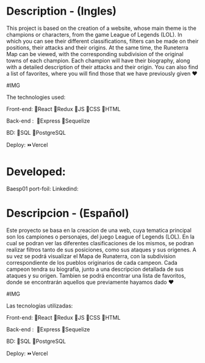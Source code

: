 # Description - (Ingles)
This project is based on the creation of a website, whose main theme is the champions or characters, from the game League of Legends (LOL).
In which you can see their different classifications, filters can be made on their positions, their attacks and their origins.
At the same time, the Runeterra Map can be viewed, with the corresponding subdivision of the original towns of each champion.
Each champion will have their biography, along with a detailed description of their attacks and their origin.
You can also find a list of favorites, where you will find those that we have previously given ♥

#IMG 

The technologies used:

Front-end:
 🔷​React
 🔷​Redux
 🔷​JS
 🔷​CSS
 🔷​HTML

Back-end :
​ 🔶​Express
 ​🔶​Sequelize

BD:
 🔴SQL
 🔴PostgreSQL

Deploy: 
 ⏩Vercel

# Developed:

Baesp01
port-foil: 
Linkedind:


# Descripcion - (Español)
Este proyecto se basa en la creacion de una web, cuya tematica principal son los campiones o personajes, del juego League of Legends (LOL). 
En la cual se podran ver las diferentes clasificaciones de los mismos, se podran realizar filtros tanto de sus posiciones, como sus ataques y sus origenes.
A su vez se podrá visualizar el Mapa de Runaterra, con la subdivision correspondiente de los pueblos originarios de cada campeon.
Cada campeon tendra su biografia, junto a una descripcion detallada de sus ataques y su origen.
Tambien se podrá encontrar una lista de favoritos, donde se encontrarán aquellos que previamente hayamos dado ♥

#IMG 


Las tecnologías utilizadas:

Front-end:
 🔷​React
 🔷​Redux
 🔷​JS
 🔷​CSS
 🔷​HTML

Back-end :
​ 🔶​Express
 ​🔶​Sequelize

BD:
 🔴SQL
 🔴PostgreSQL

Deploy: 
 ⏩Vercel